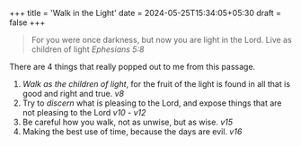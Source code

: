 +++
title = 'Walk in the Light'
date = 2024-05-25T15:34:05+05:30
draft = false
+++

>For you were once darkness, but now you are light in the Lord. Live as children of light
_Ephesians 5:8_


There are 4 things that really popped out to me from this passage.

1. *Walk as the children of light*, for the fruit of the light is found in all that is good and right and true. *v8*
2. Try to *discern* what is pleasing to the Lord, and expose things that are not pleasing to the Lord *v10 - v12*
3. Be careful how you walk, not as unwise, but as wise. *v15*
4. Making the best use of time, because the days are evil. *v16*

